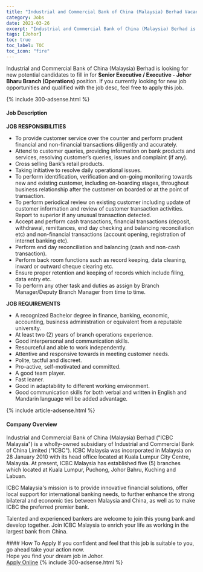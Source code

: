 ```yaml
---
title: "Industrial and Commercial Bank of China (Malaysia) Berhad Vacancies Senior Executive / Executive - Johor Bharu Branch (Operations)" 
category: Jobs 
date: 2021-03-26 
excerpt: "Industrial and Commercial Bank of China (Malaysia) Berhad is currently looking for suitable person to fill in the Senior Executive / Executive - Johor Bharu Branch (Operations) which based in Johor" 
tags: [Johor] 
toc: true 
toc_label: TOC 
toc_icon: "fire" 
--- 
```


<p>Industrial and Commercial Bank of China (Malaysia) Berhad is looking for new potential candidates to fill in for <b>Senior Executive / Executive - Johor Bharu Branch (Operations)</b> position. If you currently looking for new job opportunities and qualified with the job desc, feel free to apply this job.
</p>{% include 300-adsense.html %} 
<div><div><h4>Job Description</h4></div><div><div><span><div><p><strong>JOB RESPONSIBILITIES</strong></p><ul><li>To provide customer service over the counter and perform prudent financial and non-financial transactions diligently and accurately.</li><li>Attend to customer queries, providing information on bank products and services, resolving customer&#8217;s queries, issues and complaint (if any).</li><li>Cross selling Bank&#8217;s retail products.</li><li>Taking initiative to resolve daily operational issues.</li><li>To perform identification, verification and on-going monitoring towards new and existing customer, including on-boarding stages, throughout business relationship after the customer on boarded or at the point of transaction.</li><li>To perform periodical review on existing customer including update of customer information and review of customer transaction activities. Report to superior if any unusual transaction detected.</li><li>Accept and perform cash transactions, financial transactions (deposit, withdrawal, remittances, end day checking and balancing reconciliation etc) and non-financial transactions (account opening, registration of internet banking etc).</li><li>Perform end day reconciliation and balancing (cash and non-cash transaction).</li><li>Perform back room functions such as record keeping, data cleaning, inward or outward cheque clearing etc.</li><li>Ensure proper retention and keeping of records which include filing, data entry etc.</li><li>To perform any other task and duties as assign by Branch Manager/Deputy Branch Manager from time to time.</li></ul><p><strong>JOB REQUIREMENTS</strong></p><ul><li>A recognized Bachelor degree in finance, banking, economic, accounting, business administration or equivalent from a reputable university.</li><li>At least two (2) years of branch operations experience.</li><li>Good interpersonal and communication skills.</li><li>Resourceful and able to work independently.</li><li>Attentive and responsive towards in meeting customer needs.</li><li>Polite, tactful and discreet.</li><li>Pro-active, self-motivated and committed.</li><li>A good team player.</li><li>Fast leaner.</li><li>Good in adaptability to different working environment.</li><li>Good communication skills for both verbal and written in English and Mandarin language will be added advantage.</li></ul></div></span></div></div></div> 
{% include article-adsense.html %} 
<div><div><h4>Company Overview</h4></div><div><div><span><div><p>Industrial and Commercial Bank of China (Malaysia) Berhad ("ICBC Malaysia") is a wholly-owned subsidiary of Industrial and Commercial Bank of China Limited ("ICBC"). ICBC Malaysia was incorporated in Malaysia on 28 January 2010 with its head office located at Kuala Lumpur City Centre, Malaysia. At present, ICBC Malaysia has established five (5) branches which located at Kuala Lumpur, Puchong, Johor Bahru, Kuching and Labuan.</p><p>ICBC Malaysia's mission is to provide innovative financial solutions, offer local support for international banking needs, to further enhance the strong bilateral and economic ties between Malaysia and China, as well as to make ICBC the preferred premier bank.</p><p>Talented and experienced bankers are welcome to join this young bank and develop together. Join ICBC Malaysia to enrich your life as working in the largest bank from China.</p></div></span></div></div></div> 
#### How To Apply 
If you confident and feel that this job is suitable to you, go ahead take your action now. <br/> 
Hope you find your dream job in Johor. <br/> 
<a href="https://www.jobstreet.com.my/en/job/senior-executive-executive-johor-bharu-branch-operations-4517366?jobId=jobstreet-my-job-4517366&" class="btn btn--info" target="_blank" rel="nofollow noopenner">Apply Online</a> 
{% include 300-adsense.html %} 
